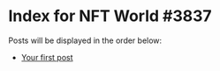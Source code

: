# Index for NFT World #3837
Posts will be displayed in the order below:

- [Your first post](./001-first.md)

